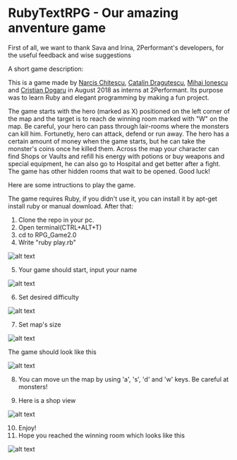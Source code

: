 # RubyTextRPG - Our amazing anventure game

First of all, we want to thank Sava and Irina, 2Performant's developers, for the useful feedback and wise suggestions

A short game description: 

This is a game made by [Narcis Chitescu](https://github.com/narcisgiorgianchitescu), [Catalin Dragutescu](https://github.com/catalindrg), [Mihai Ionescu](https://github.com/Mihai23I) and [Cristian Dogaru](https://github.com/Versatyl) in August 2018 as interns at 2Performant. Its purpose was to learn Ruby and elegant programming by making a fun project.

The game starts with the hero (marked as X) positioned on the left corner of the map and the target is to reach de winning room marked with "W" on the map.
Be careful, your hero can pass through lair-rooms where the monsters can kill him. Fortunetly, hero can attack, defend or run away.
The hero has a certain amount of money when the game starts, but he can take the monster's coins once he killed them.
Across the map your character can find Shops or Vaults and refill his energy with potions or buy weapons and special equipment, he can also go to Hospital and get better after a fight. 
The game has other hidden rooms that wait to be opened. Good luck! 

Here are some intructions to play the game.

The game requires Ruby, if you didn't use it, you can install it by apt-get install ruby or manual download.
After that:

1. Clone the repo in your pc.
2. Open terminal(CTRL+ALT+T)
3. cd to RPG_Game2.0
4. Write "ruby play.rb" 

![alt text](https://github.com/narcisgiorgianchitescu/RPG_Game2.0/blob/master/utilities/photos/helper.png)

5. Your game should start, input your name 

![alt text](https://github.com/narcisgiorgianchitescu/RPG_Game2.0/blob/master/utilities/photos/name.png)

6. Set desired difficulty

![alt text](https://github.com/narcisgiorgianchitescu/RPG_Game2.0/blob/master/utilities/photos/diff.png)

7. Set map's size

![alt text](https://github.com/narcisgiorgianchitescu/RPG_Game2.0/blob/master/utilities/photos/mapsize.png )

The game should look like this 

![alt text](https://github.com/narcisgiorgianchitescu/RPG_Game2.0/blob/master/utilities/photos/gameview.png)

8. You can move un the map by using 'a', 's', 'd' and 'w' keys. Be careful at monsters! 

9. Here is a shop view

![alt text](https://github.com/narcisgiorgianchitescu/RPG_Game2.0/blob/master/utilities/photos/shop.png) 

10. Enjoy! 
11. Hope you reached the winning room which looks like this 

![alt text](https://github.com/narcisgiorgianchitescu/RPG_Game2.0/blob/master/utilities/photos/endgame.png) 
